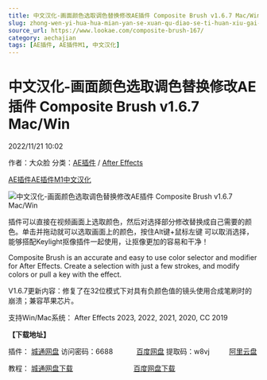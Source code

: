 ```yaml
---
title: 中文汉化-画面颜色选取调色替换修改AE插件 Composite Brush v1.6.7 Mac/Win
slug: zhong-wen-yi-hua-hua-mian-yan-se-xuan-qu-diao-se-ti-huan-xiu-gai-aecha-jian-composite-brush-v1-6-7-mac-win
source_url: https://www.lookae.com/composite-brush-167/
category: aechajian
tags: [AE插件, AE插件M1, 中文汉化]
---
```

# 中文汉化-画面颜色选取调色替换修改AE插件 Composite Brush v1.6.7 Mac/Win

2022/11/21 10:02

作者：大众脸
分类：[AE插件](https://www.lookae.com/after-effects/aechajian/) / [After Effects](https://www.lookae.com/after-effects/)

[AE插件](https://www.lookae.com/tag/ae%e6%8f%92%e4%bb%b6/)[AE插件M1](https://www.lookae.com/tag/aem1/)[中文汉化](https://www.lookae.com/tag/%e4%b8%ad%e6%96%87%e6%b1%89%e5%8c%96/)

![中文汉化-画面颜色选取调色替换修改AE插件 Composite Brush v1.6.7 Mac/Win](https://www.lookae.com/wp-content/uploads/2018/11/Composite-Brush-.jpg "中文汉化-画面颜色选取调色替换修改AE插件 Composite Brush v1.6.7 Mac/Win-LookAE.com")

插件可以直接在视频画面上选取颜色，然后对选择部分修改替换成自己需要的颜色。单击并拖动就可以选取画面上的颜色，按住Alt键+鼠标左键 可以取消选择，能够搭配Keylight抠像插件一起使用，让抠像更加的容易和干净！

Composite Brush is an accurate and easy to use color selector and modifier for After Effects. Create a selection with just a few strokes, and modify colors or pull a key with the effect.

V1.6.7更新内容：修复了在32位模式下对具有负颜色值的镜头使用合成笔刷时的崩溃；兼容苹果芯片。

支持Win/Mac系统： After Effects 2023, 2022, 2021, 2020, CC 2019

**【下载地址】**

插件： [城通网盘](https://url70.ctfile.com/f/2827370-729340729-75f0c9?p=4431) 访问密码：6688            [百度网盘](https://pan.baidu.com/s/1JHs8wKh5iHNQVxDSlj8m2g?pwd=w8vj) 提取码：w8vj          [阿里云盘](https://www.aliyundrive.com/s/dcYmkAPbbzf)

教程： [城通网盘下载](https://lookae.ctfile.com/fs/680462-331097985)                               [百度网盘下载](https://pan.baidu.com/s/1sd0XkNw_f09V3BXC2_Sxvw)
